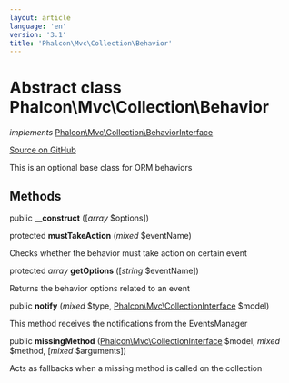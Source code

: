 ```yaml
---
layout: article
language: 'en'
version: '3.1'
title: 'Phalcon\Mvc\Collection\Behavior'
---
```

# Abstract class **Phalcon\Mvc\Collection\Behavior**

*implements* [Phalcon\Mvc\Collection\BehaviorInterface](/3.1/en/api/Phalcon_Mvc_Collection_BehaviorInterface)

<a href="https://github.com/phalcon/cphalcon/tree/v3.1.0/phalcon/mvc/collection/behavior.zep" class="btn btn-default btn-sm">Source on GitHub</a>

This is an optional base class for ORM behaviors


## Methods
public  **__construct** ([*array* $options])





protected  **mustTakeAction** (*mixed* $eventName)

Checks whether the behavior must take action on certain event



protected *array* **getOptions** ([*string* $eventName])

Returns the behavior options related to an event



public  **notify** (*mixed* $type, [Phalcon\Mvc\CollectionInterface](/3.1/en/api/Phalcon_Mvc_CollectionInterface) $model)

This method receives the notifications from the EventsManager



public  **missingMethod** ([Phalcon\Mvc\CollectionInterface](/3.1/en/api/Phalcon_Mvc_CollectionInterface) $model, *mixed* $method, [*mixed* $arguments])

Acts as fallbacks when a missing method is called on the collection



